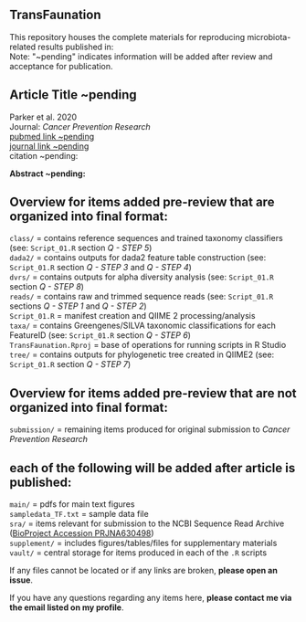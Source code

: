 ## TransFaunation
This repository houses the complete materials for reproducing microbiota-related results published in: <br/>
Note: "~pending" indicates information will be added after review and acceptance for publication.

## Article Title ~pending
Parker et al. 2020 <br/>
Journal: *Cancer Prevention Research* <br/>
[pubmed link ~pending](https://github.com/kdprkr/TransFaunation) <br/>
[journal link ~pending](https://github.com/kdprkr/TransFaunation) <br/>
citation ~pending: <br/>

**Abstract ~pending:** <br/>

## Overview for items added pre-review that are organized into final format: <br/>
`class/` = contains reference sequences and trained taxonomy classifiers (see: `Script_01.R` section *Q - STEP 5*) <br/>
`dada2/` = contains outputs for dada2 feature table construction (see: `Script_01.R` section *Q - STEP 3* and *Q - STEP 4*) <br/>
`dvrs/` = contains outputs for alpha diversity analysis (see: `Script_01.R` section *Q - STEP 8*) <br/>
`reads/` = contains raw and trimmed sequence reads (see: `Script_01.R` sections *Q - STEP 1* and *Q - STEP 2*) <br/>
`Script_01.R` = manifest creation and QIIME 2 processing/analysis <br/>
`taxa/` = contains Greengenes/SILVA taxonomic classifications for each FeatureID (see: `Script_01.R` section *Q - STEP 6*) <br/>
`TransFaunation.Rproj` = base of operations for running scripts in R Studio <br/>
`tree/` = contains outputs for phylogenetic tree created in QIIME2 (see: `Script_01.R` section *Q - STEP 7*) <br/>

## Overview for items added pre-review that are not organized into final format: <br/>
`submission/` = remaining items produced for original submission to *Cancer Prevention Research* <br/>

## each of the following will be added after article is published:
`main/` = pdfs for main text figures <br/>
`sampledata_TF.txt` = sample data file <br/>
`sra/` = items relevant for submission to the NCBI Sequence Read Archive ([BioProject Accession PRJNA630498](https://github.com/kdprkr/TransFaunation)) <br/>
`supplement/` = includes figures/tables/files for supplementary materials <br/>
`vault/` = central storage for items produced in each of the `.R` scripts <br/>

If any files cannot be located or if any links are broken, **please open an issue**. <br/>

If you have any questions regarding any items here, **please contact me via the email listed on my profile**. <br/>
